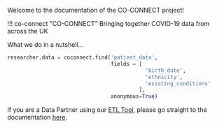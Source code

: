 Welcome to the documentation of the CO-CONNECT project!

!!! co-connect "CO-CONNECT"
    Bringing together COVID-19 data from across the UK

What we do in a nutshell...
```python
researcher.data = coconnect.find('patient_data',
                                 fields = [
                                            'birth_date',
                                            'ethnicity',
                                            'existing_conditions'
                                          ],
                                 anonymous=True)
```

If you are a Data Partner using our [ETL Tool](https://github.com/HDRUK/CaRROT-CDM), please go straight to the documentation [here](/docs/CoConnectTools/About/).
